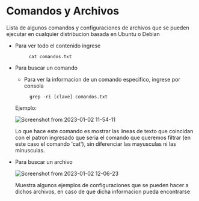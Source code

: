 # Comandos y Archivos


Lista de algunos comandos y configuraciones de archivos que se pueden ejecutar en cualquier distribucion basada en Ubuntu o Debian

- Para ver todo el contenido ingrese

           cat comandos.txt


- Para buscar un comando
    
    - Para ver la informacion de un comando especifico, ingrese por consola

            grep -ri [clave] comandos.txt
    
    Ejemplo:
    
    ![Screenshot from 2023-01-02 11-54-11](https://user-images.githubusercontent.com/48606307/210247822-01acfc1a-5528-469c-9caa-733cf0d2f999.png)
    
  Lo que hace este comando es mostrar las lineas de texto que coincidan con el patron ingresado que seria el comando que queremos filtrar (en este caso el comando 'cat'), sin diferenciar las mayusculas ni las minusculas.
  
  
  
- Para buscar un archivo

    ![Screenshot from 2023-01-02 12-06-23](https://user-images.githubusercontent.com/48606307/210249223-04f9534c-24a6-4b9b-9df2-c57f4e78e225.png)

    Muestra algunos ejemplos de configuraciones que se pueden hacer a dichos archivos, en caso de que dicha informacion pueda encontrarse

    
   

    
    
